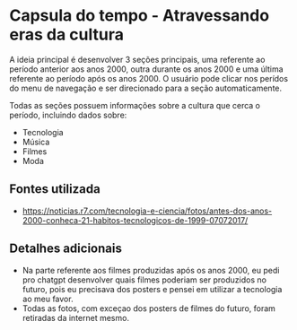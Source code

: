 # Capsula do tempo - Atravessando eras da cultura 
A ideia principal é desenvolver 3 seções principais, uma referente ao período anterior aos anos 2000, outra durante os anos 2000 e uma última referente ao período após os anos 2000. O usuário pode clicar nos perídos do menu de navegação e ser direcionado para a seção automaticamente.

Todas as seções possuem informações sobre a cultura que cerca o período, incluindo dados sobre:
* Tecnologia
* Música
* Filmes
* Moda


## Fontes utilizada
* https://noticias.r7.com/tecnologia-e-ciencia/fotos/antes-dos-anos-2000-conheca-21-habitos-tecnologicos-de-1999-07072017/

## Detalhes adicionais

* Na parte referente aos filmes produzidas após os anos 2000, eu pedi pro chatgpt desenvolver quais filmes poderiam ser produzidos no futuro, pois eu precisava dos posters e pensei em utilizar a tecnologia ao meu favor.
* Todas as fotos, com exceçao dos posters de filmes do futuro, foram retiradas da internet mesmo.
